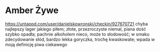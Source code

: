 # Amber Żywe
https://untappd.com/user/danielskowronski/checkin/927670721
chyba najlepszy lager jakiego piłem; złote, przezroczyste niemal, piana dość szybko opadła; pachnie alkoholem nieco, może to słodowość; w smaku zdecydowanie słód, bardzo lekka goryczka, trochę kwaskowate; wpada w moją definicję piwa ciekawego